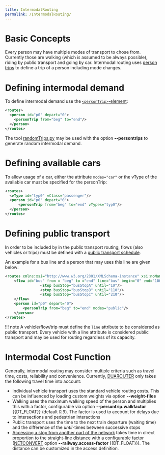 ```yaml
---
title: IntermodalRouting
permalink: /IntermodalRouting/
---
```


# Basic Concepts

Every person may have multiple modes of transport to chose from.
Currently those are walking (which is assumed to be always possible),
riding by public transport and going by car. Intermodal routing uses
[person trips](Specification/Persons.md#persontrips) to define a
trip of a person including mode changes.

# Defining intermodal demand

To define intermodal demand use the
[`<personTrip>`-element](Specification/Persons.md#persontrips):

```xml
<routes>
  <person id="p0" depart="0">
    <personTrip from="beg" to="end"/>
  </person>
</routes>
```

The tool [randomTrips.py](Tools/Trip.md#randomtripspy) may be
used with the option **--persontrips** to generate random intermodal demand.

# Defining available cars

To allow usage of a car, either the attribute `modes="car"` or the vType of the
available car must be specified for the personTrip:

```xml
<routes>
  <vType id="typ0" vClass="passenger"/>
  <person id="p0" depart="0">
      <personTrip from="beg" to="end" vTypes="typ0"/>
  </person>
</routes>
```

# Defining public transport

In order to be included by in the public transport routing, flows (also vehicles or trips) must be defined
with a [public transport schedule](Simulation/Public_Transport.md#public_transport_schedules).

An example for a bus line and a person that may uses this line are given below:

```xml
<routes xmlns:xsi="http://www.w3.org/2001/XMLSchema-instance" xsi:noNamespaceSchemaLocation="http://sumo.dlr.de/xsd/routes_file.xsd">
    <flow id="bus" from = "beg" to ="end" line="bus" begin="0" end="1000" period="300">
                <stop busStop="busStopA" until="10"/>
                <stop busStop="busStopB" until="110"/>
                <stop busStop="busStopC" until="210"/>
    </flow>
    <person id="p0" depart="0">
        <personTrip from="beg" to="end" modes="public"/>
    </person>
</routes>
```
!!! note 
    A vehicle/flow/trip must define the `line` attribute to be considered as public transport. Every vehicle with a line attribute is considered public transport and may be used for routing regardless of its capacity.

# Intermodal Cost Function

Generally, intermodal routing may consider multiple criteria such as
travel time, costs, reliability and convenience. Currently,
[DUAROUTER](DUAROUTER.md) only takes the following travel time
into account:

- Individual vehicle transport uses the standard vehicle routing
  costs. This can be influenced by loading custom weights via option **--weight-files**
- Walking uses the maximum walking speed of the person and multiplies
  this with a factor, configurable via option **--persontrip.walkfactor** {{DT_FLOAT}} (default *0.9*). The
  factor is used to account for delays due to intersections and
  pedestrian interactions
- Public transport uses the time to the next train departure (waiting time) and the difference of the *until*-times between successive stops
- [Accessing a stop from another part of the network](Simulation/Public_Transport.md#access_lanes) takes
  time in direct proportion to the straight-line distance with a
  configurable factor ([NETCONVERT](NETCONVERT.md) option **--railway.access-factor** {{DT_FLOAT}}). The distance can be customized in the access definition.
